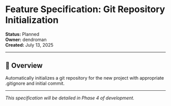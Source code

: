 # Feature Specification: Git Repository Initialization

**Status:** Planned  
**Owner:** dendroman  
**Created:** July 13, 2025  

---

## 🎯 Overview

Automatically initializes a git repository for the new project with appropriate .gitignore and initial commit.

---

*This specification will be detailed in Phase 4 of development.*
